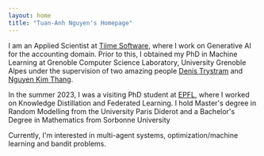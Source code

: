 ```yaml
---
layout: home
title: "Tuan-Anh Nguyen's Homepage"
---
```


I am an Applied Scientist at [Tiime Software](https://www.tiime.fr/), where I work on Generative AI for the accounting domain. Prior to this, I obtained my PhD in Machine Learning at Grenoble Computer Science Laboratory, University Grenoble Alpes under the supervision of two amazing people [Denis Trystram](https://datamove.imag.fr/denis.trystram/) and [Nguyen Kim Thang](https://datamove.imag.fr/kimthang.nguyen/). 

In the summer 2023, I was a visiting PhD student at [EPFL](https://www.epfl.ch/), where I worked on Knowledge Distillation and Federated Learning. I hold Master's degree in Random Modelling from the University Paris Diderot and a Bachelor's Degree in Mathematics from Sorbonne University

Currently, I'm interested in multi-agent systems, optimization/machine learning and bandit problems.

<!-- Feel to contact me via : tuan-anh.nguyen@inria.fr  -->

<!-- **Office Location** :<br>
IMAG Building, Office 468<br>
150 Place du Torrent<br>
38400 Saint-Martin-d'Hères, France. -->

